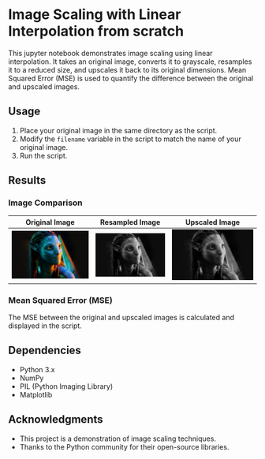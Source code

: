 # Image Scaling with Linear Interpolation from scratch

This jupyter notebook demonstrates image scaling using linear interpolation. It takes an original image, converts it to grayscale, resamples it to a reduced size, and upscales it back to its original dimensions. Mean Squared Error (MSE) is used to quantify the difference between the original and upscaled images.

## Usage

1. Place your original image in the same directory as the script.
2. Modify the `filename` variable in the script to match the name of your original image.
3. Run the script.

## Results

### Image Comparison

| Original Image | Resampled Image | Upscaled Image |
| -------------- | --------------- | -------------- |
| ![Original](avatar.jpg) | ![Resampled](avatar_resampled_image.jpg) | ![Upscaled](avatar_upscaled_image.jpg) |

### Mean Squared Error (MSE)

The MSE between the original and upscaled images is calculated and displayed in the script.

## Dependencies

- Python 3.x
- NumPy
- PIL (Python Imaging Library)
- Matplotlib


## Acknowledgments

- This project is a demonstration of image scaling techniques.
- Thanks to the Python community for their open-source libraries.



